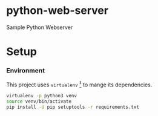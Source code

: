 # python-web-server
Sample Python Webserver

# Setup
### Environment
This project uses `virtualenv` [<sup>‡</sup>](https://virtualenv.pypa.io/en/latest/) to mange its dependencies.
```bash
virtualenv -p python3 venv
source venv/bin/activate
pip install -U pip setuptools -r requirements.txt
```